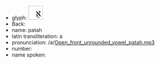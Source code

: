 - glyph: ![paste-18837726560257.jpg](35.jpg)
- Back: 
- name: patah
- latin transliteration: a
- pronunciation: /a/[Open_front_unrounded_vowel_patah.mp3](33.mp3)
- number: 
- name spoken: 